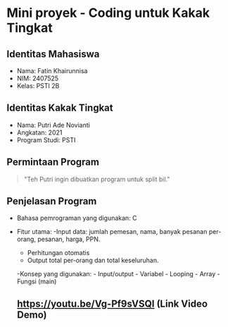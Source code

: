 # Mini proyek - Coding untuk Kakak Tingkat

## Identitas Mahasiswa
- Nama: Fatin Khairunnisa
- NIM: 2407525
- Kelas: PSTI 2B

## Identitas Kakak Tingkat
- Nama: Putri Ade Novianti
- Angkatan: 2021
- Program Studi: PSTI

## Permintaan Program
>"Teh Putri ingin dibuatkan program untuk split bil."

## Penjelasan Program
- Bahasa pemrograman yang digunakan: C
- Fitur utama: 
    -Input data: jumlah pemesan, nama, banyak pesanan per-orang, pesanan, harga, PPN.
    - Perhitungan otomatis
    - Output total per-orang dan total keseluruhan.

    -Konsep yang digunakan:
        - Input/output
        - Variabel
        - Looping
        - Array
        - Fungsi (main)

    ## https://youtu.be/Vg-Pf9sVSQI (Link Video Demo)

    

